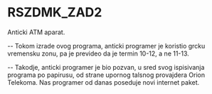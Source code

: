 # RSZDMK_ZAD2
Anticki ATM aparat.

-- Tokom izrade ovog programa, anticki programer je koristio grcku vremensku zonu, pa je prevideo da je termin 10-12, a ne 11-13.

-- Takodje, anticki programer je bio pozvan, u sred svog ispisivanja programa po papirusu, od strane upornog talsnog provajdera Orion Telekoma. Nas programer od danas poseduje novi internet paket.
